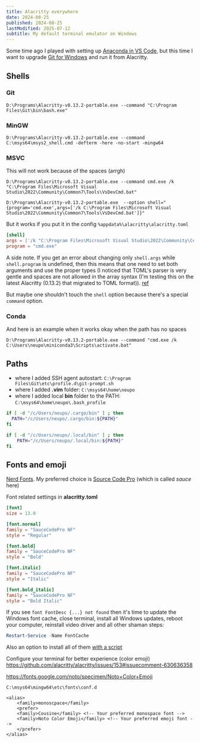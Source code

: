 ```yaml
---
title: Alacritty everywhere
date: 2024-08-25
published: 2024-08-25
lastModified: 2025-07-12
subtitle: My default terminal emulator on Windows
---
```

Some time ago I played with setting up [Anaconda in VS Code](/code/anaconda-in-vscode-terminal), but this time I want to upgrade [Git for Windows](/code/customize-git-bash-for-windows) and run it from Alacritty.

## Shells

### Git

```
D:\Programs\Alacritty-v0.13.2-portable.exe --command "C:\Program Files\Git\bin\bash.exe"
```

### MinGW

```
D:\Programs\Alacritty-v0.13.2-portable.exe --command C:\msys64\msys2_shell.cmd -defterm -here -no-start -mingw64
```

### MSVC

This will not work because of the spaces (arrgh)

```
D:\Programs\Alacritty-v0.13.2-portable.exe --command cmd.exe /k "C:\Program Files\Microsoft Visual Studio\2022\Community\Common7\Tools\VsDevCmd.bat"

D:\Programs\Alacritty-v0.13.2-portable.exe  --option shell="{program='cmd.exe',args=['/k C:\Program Files\Microsoft Visual Studio\2022\Community\Common7\Tools\VsDevCmd.bat']}"
```

But it works if you put it in the config `%appdata%\alacritty\alacritty.toml`

```toml
[shell]
args = ['/k "C:\Program Files\Microsoft Visual Studio\2022\Community\Common7\Tools\VsDevCmd.bat"']
program = "cmd.exe"

```

A side note. If you get an error about changing only `shell.args` while `shell.program` is undefined, then this means that one need to set both arguments and use the proper types (I noticed that TOML's parser is very gentle and spaces are not allowed in the array syntax (I'm testing this on the latest Alacritty (0.13.2) that migrated to TOML format)). [ref](https://github.com/alacritty/alacritty/issues/6707)

But maybe one shouldn't touch the `shell` option because there's a special `command` option.
### Conda

And here is an example when it works okay when the path has no spaces

```
D:\Programs\Alacritty-v0.13.2-portable.exe --command "cmd.exe /k C:\Users\neupo\miniconda3\Scripts\activate.bat"
```


## Paths

- where I added SSH agent autostart: `C:\Program Files\Git\etc\profile.d\git-prompt.sh`
- where I added **.vim** folder: `C:\msys64\home\neupo`
- where I added local **bin** folder to the PATH: `C:\msys64\home\neupo\.bash_profile`

```bash
if [ -d "/c/Users/neupo/.cargo/bin" ] ; then
  PATH="/c/Users/neupo/.cargo/bin:${PATH}"
fi

if [ -d "/c/Users/neupo/.local/bin" ] ; then
    PATH="/c/Users/neupo/.local/bin:${PATH}"
fi
```


## Fonts and emoji

[Nerd Fonts](https://www.nerdfonts.com/font-downloads). My preferred choice is [Source Code Pro](https://github.com/ryanoasis/nerd-fonts/releases/download/v3.4.0/SourceCodePro.zip) (which is called *sauce* here)

Font related settings in **alacritty.toml**

```toml
[font]
size = 13.0

[font.normal]
family = "SauceCodePro NF"
style = "Regular"

[font.bold]
family = "SauceCodePro NF"
style = "Bold"

[font.italic]
family = "SauceCodePro NF"
style = "Italic"

[font.bold_italic]
family = "SauceCodePro NF"
style = "Bold Italic"
```

If you see `font FontDesc {...} not found` then it's time to update the Windows font cache, close terminal, install all Windows updates, reboot your computer, reinstall video driver and all other shaman steps:

```powershell
Restart-Service -Name FontCache
```


Also an option to install all of them [with a script](https://gist.github.com/stramel/658d702f3af8a86a6fe8b588720e0e23)

Configure your terminal for better experience (color emoji) https://github.com/alacritty/alacritty/issues/153#issuecomment-630636358

https://fonts.google.com/noto/specimen/Noto+Color+Emoji


`C:\msys64\mingw64\etc\fonts\conf.d`

```
<alias>
	<family>monoscpace</family>
	<prefer>
	<family>Cousine</family> <!-- Your preferred monospace font -->
	<family>Noto Color Emoji</family> <!-- Your preferred emoji font -->
	</prefer>
</alias>
```